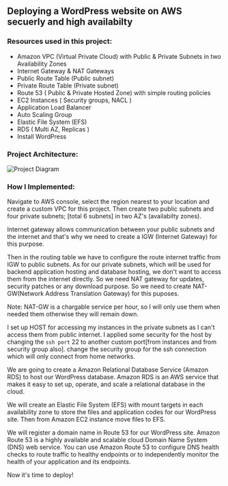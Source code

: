 ## Deploying a WordPress website on AWS secuerly and high availabilty

### Resources used in this project:
-   Amazon VPC (Virtual Private Cloud) with Public & Private Subnets in two Availability Zones
-   Internet Gateway & NAT Gateways
-   Public Route Table (Public subnet)
-   Private Route Table (Private subnet)
-   Route 53 ( Public & Private Hosted Zone) with simple routing policies
-   EC2 Instances ( Security groups, NACL )
-   Application Load Balancer
-   Auto Scaling Group
-   Elastic File System (EFS)
-   RDS ( Multi AZ, Replicas )
-   Install WordPress


### Project Architecture:
![Project Diagram](https://github.com/ahsan598/aws-wordpress-website/blob/main/aws-wordpress-website-diagram.svg)


### How I Implemented:

Navigate to AWS console, select the region nearest to your location and create a custom VPC for this project. Then create two public subnets and four private subnets; [total 6 subnets] in two AZ's (availabilty zones). 

Internet gateway allows communication between your public subnets and the internet and that's why we need to create a IGW (Internet Gateway) for this purpose.

Then in the routing table we have to configure the route internet traffic from IGW to public subnets.
As for our private subnets, which will be used for backend application hosting and database hosting, we don't want to access them from the internet directly. So we need NAT gateway for updates, security patches or any download purpose. So we need to create NAT-GW(Network Address Translation Gateway) for this puposes.

Note: NAT-GW is a chargable service per hour, so I will only use them when needed them otherwise they will remain down.

I set up HOST for accessing my instances in the private subnets as I can't access them from public internet. I applied some security for the host by changing the `ssh port` 22 to another custom port[from instances and from security group also]. change the security group for the ssh connection which will only connect from home networks.

We are going to create a Amazon Relational Database Service (Amazon RDS) to host our WordPress database.
Amazon RDS is an AWS service that makes it easy to set up, operate, and scale a relational database in the cloud.

We will create an Elastic File System (EFS) with mount targets in each availability zone to store the files and application codes for our WordPress site. Then from Amazon EC2 instance move files to EFS.

We will register a domain name in Route 53 for our WordPress site.
Amazon Route 53 is a highly available and scalable cloud Domain Name System (DNS) web service. You can use Amazon Route 53 to configure DNS health checks to route traffic to healthy endpoints or to independently monitor the health of your application and its endpoints.

Now it's time to deploy!